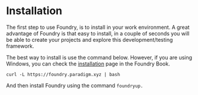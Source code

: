 # Installation

The first step to use Foundry, is to install in your work environment. A great advantage of Foundry is that easy to install, in a couple of seconds you will be able to create your projects and explore this development/testing framework.

The best way to install is use the command below. However, if you are using Windows, you can check the [installation](https://book.getfoundry.sh/getting-started/installation) page in the Foundry Book.

```
curl -L https://foundry.paradigm.xyz | bash
```

And then install Foundry using the command `foundryup.`

